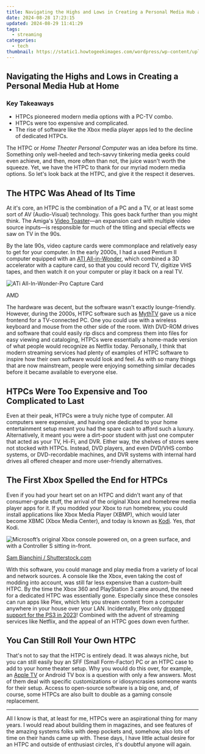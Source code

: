 ```yaml
---
title: Navigating the Highs and Lows in Creating a Personal Media Hub at Home
date: 2024-08-28 17:23:15
updated: 2024-08-29 11:41:29
tags:
  - streaming
categories:
  - tech
thumbnail: https://static1.howtogeekimages.com/wordpress/wp-content/uploads/2024/08/a-home-theater-pc-with-an-upward-arrow-and-a-downward-arrow-representing-rise-and-fall.jpg
---
```


## Navigating the Highs and Lows in Creating a Personal Media Hub at Home

### Key Takeaways

* HTPCs pioneered modern media options with a PC-TV combo.
* HTPCs were too expensive and complicated.
* The rise of software like the Xbox media player apps led to the decline of dedicated HTPCs.

 The HTPC or _Home Theater Personal Computer_ was an idea before its time. Something only well-heeled and tech-savvy tinkering media geeks could even achieve, and then, more often than not, the juice wasn't worth the squeeze. Yet, we have the HTPC to thank for our myriad modern media options. So let's look back at the HTPC, and give it the respect it deserves.

##  The HTPC Was Ahead of Its Time

 At it's core, an HTPC is the combination of a PC and a TV, or at least some sort of AV (Audio-Visual) technology. This goes back further than you might think. The Amiga's [Video Toaster](https://arstechnica.com/gadgets/2016/03/a-history-of-the-amiga-part-9-the-video-toaster/)—an expansion card with multiple video source inputs—is responsible for much of the titling and special effects we saw on TV in the 90s.

 By the late 90s, video capture cards were commonplace and relatively easy to get for your computer. In the early 2000s, I had a used Pentium II computer equipped with an [ATI All-in-Wonder](https://tools.techidaily.com/anandtech/products/), which combined a 3D accelerator with a capture card, so that you could record TV, digitize VHS tapes, and then watch it on your computer or play it back on a real TV.

![ATi All-In-Wonder-Pro Capture Card](https://static1.howtogeekimages.com/wordpress/wp-content/uploads/2024/08/ati-all-in-wonder-pro-capture-card.jpg) 

AMD

 The hardware was decent, but the software wasn't exactly lounge-friendly. However, during the 2000s, HTPC software such as [MythTV](https://www.mythtv.org/) gave us a nice frontend for a TV-connected PC. One you could use with a wireless keyboard and mouse from the other side of the room. With DVD-ROM drives and software that could easily rip discs and compress them into files for easy viewing and cataloging, HTPCs were essentially a home-made version of what people would recognize as Netflix today. Personally, I think that modern streaming services had plenty of examples of HTPC software to inspire how their own software would look and feel. As with so many things that are now mainstream, people were enjoying something similar decades before it became available to everyone else.

##  HTPCs Were Too Expensive and Too Complicated to Last

 Even at their peak, HTPCs were a truly niche type of computer. All computers were expensive, and having one dedicated to your home entertainment setup meant you had the spare cash to afford such a luxury. Alternatively, it meant you were a dirt-poor student with just one computer that acted as your TV, Hi-Fi, and DVR. Either way, the shelves of stores were not stocked with HTPCs. Instead, DVD players, and even DVD/VHS combo systems, or DVD-recordable machines, and DVR systems with internal hard drives all offered cheaper and more user-friendly alternatives.

##  The First Xbox Spelled the End for HTPCs

 Even if you had your heart set on an HTPC and didn't want any of that consumer-grade stuff, the arrival of the original Xbox and homebrew media player apps for it. If you modded your Xbox to run homebrew, you could install applications like Xbox Media Player (XBMP), which would later become XBMC (Xbox Media Center), and today is known as [Kodi](https://digital-screen-recording.techidaily.com/updated-ultimate-screen-snaps-for-mac-users-max-156-chars/). Yes, _that_ Kodi.

![Microsoft’s original Xbox console powered on, on a green surface, and with a Controller S sitting in-front.](https://static1.howtogeekimages.com/wordpress/wp-content/uploads/2023/09/shutterstock_1835035303.jpg) 

[Sam Bianchini / Shutterstock.com](https://www.shutterstock.com/image-photo/melbourne-australia-july-25th-2020-original-1835035303)

 With this software, you could manage and play media from a variety of local and network sources. A console like the Xbox, even taking the cost of modding into account, was still far less expensive than a custom-built HTPC. By the time the Xbox 360 and PlayStation 3 came around, the need for a dedicated HTPC was essentially gone. Especially since these consoles can run apps like Plex, which lets you stream content from a computer anywhere in your house over your LAN. Incidentally, Plex only [dropped support for the PS3 in 2023](https://fox-http.techidaily.com/new-in-2024-simplifying-video-editing-with-windows-movie-maker-for-windows-8-users/)! Combined with the advent of streaming services like Netflix, and the appeal of an HTPC goes down even further.

##  You Can Still Roll Your Own HTPC

 That's not to say that the HTPC is entirely dead. It was always niche, but you can still easily buy an SFF (Small Form-Factor) PC or an HTPC case to add to your home theater setup. Why you would do this over, for example, an [Apple TV](https://easy-unlock-android.techidaily.com/how-to-remove-forgotten-pin-of-your-poco-x5-pro-by-drfone-android/) or Android TV box is a question with only a few answers. Most of them deal with specific customizations or idiosyncrasies someone wants for their setup. Access to open-source software is a big one, and, of course, some HTPCs are also built to double as a gaming console replacement.

---

 All I know is that, at least for me, HTPCs were an aspirational thing for many years. I would read about building them in magazines, and see features of the amazing systems folks with deep pockets and, somehow, also lots of time on their hands came up with. These days, I have little actual desire for an HTPC and outside of enthusiast circles, it's doubtful anyone will again.

<ins class="adsbygoogle"
     style="display:block"
     data-ad-format="autorelaxed"
     data-ad-client="ca-pub-7571918770474297"
     data-ad-slot="1223367746"></ins>



<ins class="adsbygoogle"
     style="display:block"
     data-ad-client="ca-pub-7571918770474297"
     data-ad-slot="8358498916"
     data-ad-format="auto"
     data-full-width-responsive="true"></ins>

